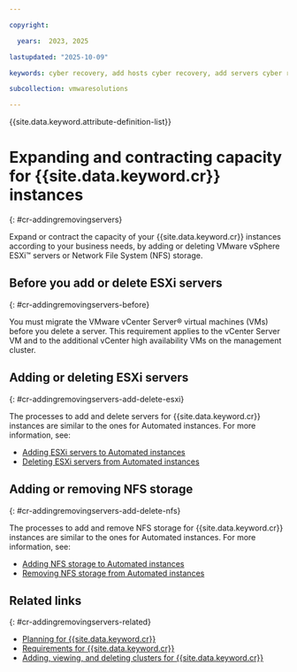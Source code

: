 ```yaml
---

copyright:

  years:  2023, 2025

lastupdated: "2025-10-09"

keywords: cyber recovery, add hosts cyber recovery, add servers cyber recovery, remove hosts cyber recovery

subcollection: vmwaresolutions

---
```


{{site.data.keyword.attribute-definition-list}}

# Expanding and contracting capacity for {{site.data.keyword.cr}} instances
{: #cr-addingremovingservers}

Expand or contract the capacity of your {{site.data.keyword.cr}} instances according to your business needs, by adding or deleting VMware vSphere ESXi™ servers or Network File System (NFS) storage.

## Before you add or delete ESXi servers
{: #cr-addingremovingservers-before}

You must migrate the VMware vCenter Server® virtual machines (VMs) before you delete a server. This requirement applies to the vCenter Server VM and to the additional vCenter high availability VMs on the management cluster.

## Adding or deleting ESXi servers
{: #cr-addingremovingservers-add-delete-esxi}

The processes to add and delete servers for {{site.data.keyword.cr}} instances are similar to the ones for Automated instances. For more information, see:
* [Adding ESXi servers to Automated instances](/docs/vmwaresolutions?topic=vmwaresolutions-vc_addingservers)
* [Deleting ESXi servers from Automated instances](/docs/vmwaresolutions?topic=vmwaresolutions-vc_removingservers)

## Adding or removing NFS storage
{: #cr-addingremovingservers-add-delete-nfs}

The processes to add and remove NFS storage for {{site.data.keyword.cr}} instances are similar to the ones for Automated instances. For more information, see:
* [Adding NFS storage to Automated instances](/docs/vmwaresolutions?topic=vmwaresolutions-vc_addingnfs)
* [Removing NFS storage from Automated instances](/docs/vmwaresolutions?topic=vmwaresolutions-vc_removingnfs)

## Related links
{: #cr-addingremovingservers-related}

* [Planning for {{site.data.keyword.cr}}](/docs/vmwaresolutions?topic=vmwaresolutions-cr_planning)
* [Requirements for {{site.data.keyword.cr}}](/docs/vmwaresolutions?topic=vmwaresolutions-cr_orderinginstance_reqs)
* [Adding, viewing, and deleting clusters for {{site.data.keyword.cr}}](/docs/vmwaresolutions?topic=vmwaresolutions-cr_addingviewingclusters)
